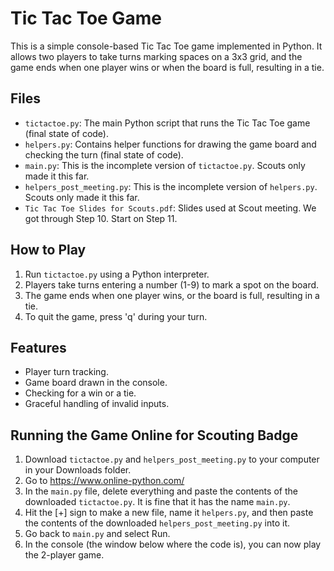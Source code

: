 # Tic Tac Toe Game

This is a simple console-based Tic Tac Toe game implemented in Python. It allows two players to take turns marking spaces on a 3x3 grid, and the game ends when one player wins or when the board is full, resulting in a tie.

## Files

- `tictactoe.py`: The main Python script that runs the Tic Tac Toe game (final state of code).
- `helpers.py`: Contains helper functions for drawing the game board and checking the turn (final state of code).
- `main.py`: This is the incomplete version of `tictactoe.py`. Scouts only made it this far. 
- `helpers_post_meeting.py`: This is the incomplete version of `helpers.py`. Scouts only made it this far.
- `Tic Tac Toe Slides for Scouts.pdf`: Slides used at Scout meeting. We got through Step 10. Start on Step 11.

## How to Play

1. Run `tictactoe.py` using a Python interpreter.
2. Players take turns entering a number (1-9) to mark a spot on the board.
3. The game ends when one player wins, or the board is full, resulting in a tie.
4. To quit the game, press 'q' during your turn.

## Features

- Player turn tracking.
- Game board drawn in the console.
- Checking for a win or a tie.
- Graceful handling of invalid inputs.

## Running the Game Online for Scouting Badge
1. Download `tictactoe.py` and `helpers_post_meeting.py` to your computer in your Downloads folder.
2. Go to https://www.online-python.com/
3. In the `main.py` file, delete everything and paste the contents of the downloaded `tictactoe.py`. It is fine that it has the name `main.py`.
4. Hit the [+] sign to make a new file, name it `helpers.py`, and then paste the contents of the downloaded `helpers_post_meeting.py` into it.
5. Go back to `main.py` and select Run.
6. In the console (the window below where the code is), you can now play the 2-player game.


